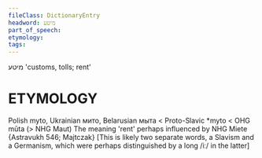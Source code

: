 ```yaml
---
fileClass: DictionaryEntry
headword: מיטע
part_of_speech: 
etymology: 
tags: 
---
```

מיטע
'customs, tolls; rent'

ETYMOLOGY
===========
Polish myto, Ukrainian мито, Belarusian мыта < Proto-Slavic *myto < OHG mūta (> NHG Maut)
The meaning 'rent' perhaps influenced by NHG Miete
{Astravukh 546; Majtczak}
[This is likely two separate words, a Slavism and a Germanism, which were perhaps distinguished by a long /iː/ in the latter]